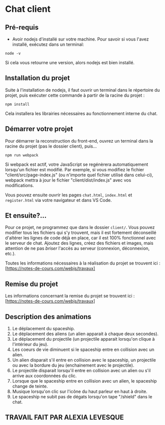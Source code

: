 # Chat client

## Pré-requis

- Avoir nodejs d'installé sur votre machine. Pour savoir si vous l'avez installé, exécutez dans un terminal:

````
node -v
````
Si cela vous retourne une version, alors nodejs est bien installé.

## Installation du projet

Suite à l'installation de nodejs, il faut ouvrir un terminal dans le répertoire du projet, puis exécuter cette commande à partir de la racine du projet :

````
npm install
````
Cela installera les librairies nécessaires au fonctionnement interne du chat.

## Démarrer votre projet

Pour démarrer la reconstruction du front-end, ouvrez un terminal dans la racine du projet (pas le dossier client), puis...

````
npm run webpack
````

Si webpack est actif, votre JavaScript se regénèrera automatiquement lorsqu'un fichier est modifié. Par exemple, si vous modifiez le fichier "client/src/page-index.js" (ou n'importe quel fichier utilisé dans celui-ci), webpack mettra à jour le fichier "client/dist/index.js" avec vos modifications.

Vous pouvez ensuite ouvrir les pages `chat.html`, `index.html` et `register.html` via votre navigateur et dans VS Code.


## Et ensuite?...

Pour ce projet, ne programmez que dans le dossier `client/`. Vous pouvez modifier tous les fichiers qui s'y trouvent, mais il est fortement déconseillé d'altérer les lignes de code déjà en place, car il est 100% fonctionnel avec le serveur de chat. Ajoutez des lignes, créez des fichiers et images, mais attention de ne pas *briser* l'accès au serveur (connexion, déconnexion, etc.).

Toutes les informations nécessaires à la réalisation du projet se trouvent ici : [https://notes-de-cours.com/webjs/travaux]

## Remise du projet

Les informations concernant la remise du projet se trouvent ici : [https://notes-de-cours.com/webjs/travaux]

## Description des animations

1. Le déplacement du spaceship.
2. Le déplacement des aliens (un alien apparait à chaque deux secondes).
3. Le déplacement du projectile (un projectile apparait lorsqu'on clique à l'intérieur du jeu).
4. Les coeurs de vie diminuent si le spaceship entre en collision avec un alien.
5. Un alien disparait s'il entre en collision avec le spaceship, un projectile ou avec la bordure du jeu (enchainement avec le projectile).
6. Le projectile disparait lorsqu'il entre en collision avec un alien ou s'il arrive aux coordonnées du clic.
7. Lorsque que le spaceship entre en collision avec un alien, le spaceship change de teinte.
8. Musique lorsqu'on clic sur l'icône du haut parleur en haut à droite.
9. Le spaceship ne subit pas de dégats lorsqu'on tape "/shield" dans le chat.

## TRAVAIL FAIT PAR ALEXIA LEVESQUE
